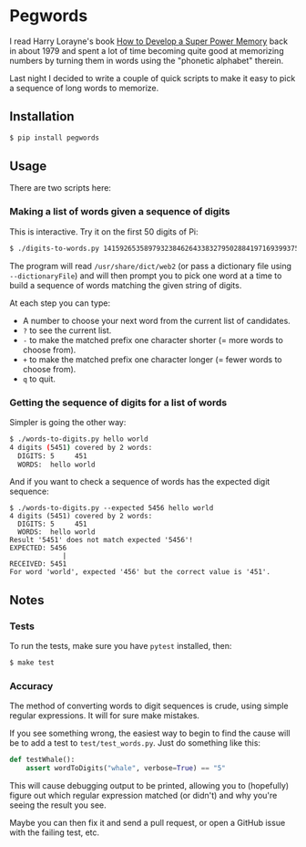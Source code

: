# Pegwords

I read Harry Lorayne's book [How to Develop a Super Power
Memory](https://www.amazon.com/How-Develop-Super-Power-Memory/dp/0811901815)
back in about 1979 and spent a lot of time becoming quite good at
memorizing numbers by turning them in words using the "phonetic alphabet"
therein.

Last night I decided to write a couple of quick scripts to make it easy to
pick a sequence of long words to memorize.

## Installation

```sh
$ pip install pegwords
```

## Usage

There are two scripts here:

### Making a list of words given a sequence of digits

This is interactive. Try it on the first 50 digits of Pi:

```sh
$ ./digits-to-words.py 1415926535897932384626433832795028841971693993751
```

The program will read `/usr/share/dict/web2` (or pass a dictionary file
using `--dictionaryFile`) and will then prompt you to pick one word at a
time to build a sequence of words matching the given string of digits.

At each step you can type:

* A number to choose your next word from the current list of candidates.
* `?` to see the current list.
* `-` to make the matched prefix one character shorter (= more words to choose from).
* `+` to make the matched prefix one character longer (= fewer words to choose from).
* `q` to quit.

### Getting the sequence of digits for a list of words

Simpler is going the other way:

```sh
$ ./words-to-digits.py hello world
4 digits (5451) covered by 2 words:
  DIGITS: 5     451
  WORDS:  hello world
```

And if you want to check a sequence of words has the expected digit sequence:

```
$ ./words-to-digits.py --expected 5456 hello world
4 digits (5451) covered by 2 words:
  DIGITS: 5     451
  WORDS:  hello world
Result '5451' does not match expected '5456'!
EXPECTED: 5456
             |
RECEIVED: 5451
For word 'world', expected '456' but the correct value is '451'.
```

## Notes

### Tests

To run the tests, make sure you have `pytest` installed, then:

```sh
$ make test
```

### Accuracy

The method of converting words to digit sequences is crude, using simple
regular expressions. It will for sure make mistakes.

If you see something wrong, the easiest way to begin to find the cause will
be to add a test to `test/test_words.py`. Just do something like this:

```python
def testWhale():
    assert wordToDigits("whale", verbose=True) == "5"
```

This will cause debugging output to be printed, allowing you to (hopefully)
figure out which regular expression matched (or didn't) and why you're
seeing the result you see.

Maybe you can then fix it and send a pull request, or open a GitHub issue
with the failing test, etc.
